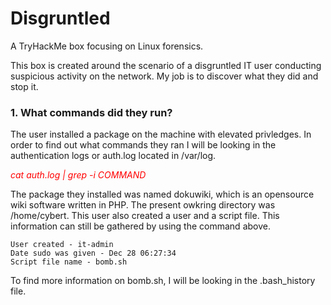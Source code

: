 # Disgruntled
A TryHackMe box focusing on Linux forensics.

This box is created around the scenario of a disgruntled IT user conducting suspicious activity on the network. My job is to discover what they did and stop it. 

### 1. What commands did they run?

The user installed a package on the machine with elevated privledges. In order to find out what commands they ran I will be looking in the authentication logs or auth.log located in /var/log.

<p><span style="color:red"><em>cat auth.log | grep -i COMMAND</em></span></p>

The package they installed was named dokuwiki, which is an opensource wiki software written in PHP. The present owkring directory was /home/cybert. This user also created a user and a script file. This information can still be gathered by using the command above. 

```
User created - it-admin
Date sudo was given - Dec 28 06:27:34
Script file name - bomb.sh

```
To find more information on bomb.sh, I will be looking in the .bash_history file. 
